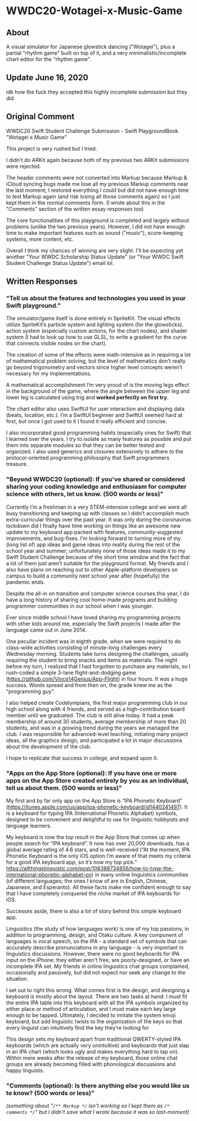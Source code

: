 # WWDC20-Wotagei-x-Music-Game

## About

A visual simulator for Japanese glowstick dancing ("Wotagei"), plus a partial "rhythm game" built on top of it, and a very minimalistic/incomplete chart editor for the "rhythm game".

## Update June 16, 2020

idk how the fuck they accepted this highly incomplete submission but they did

## Original Comment

WWDC20 Swift Student Challenge Submission - Swift PlaygroundBook "Wotagei x Music Game"

This project is very rushed but I tried.

I didn't do ARKit again because both of my previous two ARKit submissions were rejected.

The header comments were not converted into Markup because Markup & iCloud syncing bugs made me lose all my previous Markup comments near the last moment; I restored everything I could but did not have enough time to test Markup again (and risk losing all those comments again) so I just kept them in the normal comments form. (I wrote about this in the "Comments" section of the written essay responses too)

The core functionalities of this playground is completed and largely without problems (unlike the two previous years). However, I did not have enough time to make important features such as sound ("music"), score-keeping systems, more content, etc.

Overall I think my chances of winning are very slight. I'll be expecting yet another "Your WWDC Scholarship Status Update" (or "Your WWDC Swift Student Challenge Status Update") email lol.

## Written Responses

### "Tell us about the features and technologies you used in your Swift playground."

The simulator/game itself is done entirely in SpriteKit. The visual effects utilize SpriteKit’s particle system and lighting system (for the glowsticks), action system (especially custom actions, for the chart nodes), and shader system (I had to look up how to use GLSL, to write a gradient for the curve that connects visible nodes on the chart).

The creation of some of the effects were math-intensive as in requiring a lot of mathematical problem solving, but the level of mathematics don’t really go beyond trigonometry and vectors since higher level concepts weren’t necessary for my implementations. 

A mathematical accomplishment I’m very proud of is the moving legs effect in the background of the game, where the angle between the upper leg and lower leg is calculated using trig and **worked perfectly on first try**.

The chart editor also uses SwiftUI for user interaction and displaying data (beats, location, etc.). I’m a SwiftUI beginner and SwiftUI seemed hard at first, but once I got used to it I found it really efficient and concise.

I also incorporated good programming habits (especially ones for Swift) that I learned over the years. I try to isolate as many features as possible and put them into separate modules so that they can be better tested and organized. I also used generics and closures extensively to adhere to the protocol-oriented programming philosophy that Swift programmers treasure. 

### "Beyond WWDC20 (optional): If you've shared or considered sharing your coding knowledge and enthusiasm for computer science with others, let us know. (500 words or less)"

Currently I’m a freshman in a very STEM-intensive college and we were all busy transitioning and keeping up with classes so I didn’t accomplish much extra-curricular things over the past year. It was only during the coronavirus lockdown did I finally have time working on things like an awesome new update to my keyboard app packed with features, community-suggested improvements, and bug-fixes. I’m looking forward to turning more of my (long list of) app ideas and game ideas into reality during the rest of the school year and summer; unfortunately none of those ideas made it to my Swift Student Challenge because of the short time window and the fact that a lot of them just aren’t suitable for the playground format. My friends and I also have plans on reaching out to other Apple-platform developers on campus to build a community next school year after (hopefully) the pandemic ends.

Despite the all-in on transition and computer science courses this year, I do have a long history of sharing cool home-made programs and building programmer communities in our school when I was younger. 

Ever since middle school I have loved sharing my programming projects with other kids around me, especially the Swift projects I made after the language came out in June 2014. 

One peculiar incident was in eighth grade, when we were required to do class-wide activities consisting of minute-long challenges every Wednesday morning. Students take turns designing the challenges, usually requiring the student to bring snacks and items as materials. The night before my turn, I realized that I had forgotten to purchase any materials, so I rush-coded a simple 3-lane flight-and-dodging game (https://github.com/Vince14Genius/App-Flight) in four hours. It was a huge success. Words spread and from then on, the grade knew me as the “programming guy”.

I also helped create Codelympians, the first major programming club in our high school along with 4 friends, and served as a high-contribution board member until we graduated. The club is still alive today. It had a peak membership of around 30 students, average membership of more than 20 students, and was in a growing trend during the years we managed the club. I was responsible for advanced-level teaching, initiating many project ideas, all the graphics design, and participated a lot in major discussions about the development of the club. 

I hope to replicate that success in college, and expand upon it. 

### "Apps on the App Store (optional): If you have one or more apps on the App Store created entirely by you as an individual, tell us about them. (500 words or less)"

My first and by far only app on the App Store is “IPA Phonetic Keyboard” (https://itunes.apple.com/us/app/ipa-phonetic-keyboard/id1440241497). It is a keyboard for typing IPA (International Phonetic Alphabet) symbols, designed to be convenient and delightful to use for linguistic hobbyists and language learners. 

My keyboard is now the top result in the App Store that comes up when people search for “IPA keyboard”. It now has over 20,000 downloads, has a global average rating of 4.6 stars, and is well-received (“At the moment, IPA Phonetic Keyboard is the only iOS option I’m aware of that meets my criteria for a good IPA keyboard app, so it’s now my top pick.” https://allthingslinguistic.com/post/108388734856/how-to-type-the-international-phonetic-alphabet-on) in many online linguistics communities (of different languages; the ones I know of are in English, Chinese, Japanese, and Esperanto). All these facts make me confident enough to say that I have completely conquered the niche market of IPA keyboards for iOS.

Successes aside, there is also a lot of story behind this simple keyboard app. 

Linguistics (the study of how languages work) is one of my top passions, in addition to programming, design, and Otaku culture. A key component of languages is vocal speech, so the IPA - a standard set of symbols that can accurately describe pronunciations in any language - is very important in linguistics discussions. However, there were no good keyboards for IPA input on the iPhone: they either aren't free, are poorly-designed, or have an incomplete IPA set. My friends in online linguistics chat groups complained, occasionally and passively, but did not expect nor seek any change to the situation. 

I set out to right this wrong. What comes first is the design, and designing a keyboard is mostly about the layout. There are two tasks at hand: I must fit the entire IPA table into this keyboard with all the IPA symbols organized by either place or method of articulation, and I must make each key large enough to be tapped. Ultimately, I decided to imitate the system emoji keyboard, but add linguistic twists to the organization of the keys so that every linguist can intuitively find the key they’re looking for

This design sets my keyboard apart from traditional QWERTY-styled IPA keyboards (which are actually very unintuitive) and keyboards that just slap in an IPA chart (which looks ugly and makes everything hard to tap on). Within mere weeks after the release of my keyboard, those online chat groups are already becoming filled with phonological discussions and happy linguists.

### "Comments (optional): Is there anything else you would like us to know? (500 words or less)"

*(something about "`/** Markup */` isn't working so I kept them as `/* comments */`" but I didn't save what I wrote because it was so last-moment)*
